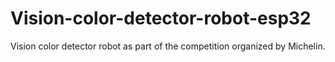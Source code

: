# Vision-color-detector-robot-esp32
Vision color detector robot as part of the competition organized by Michelin.
